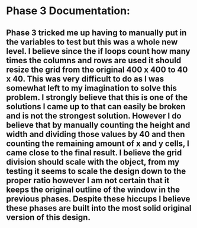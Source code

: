 # Phase 3 Documentation:

## Phase 3 tricked me up having to manually put in the variables to test but this was a whole new level. I believe since the if loops count how many times the columns and rows are used it should resize the grid from the original 400 x 400 to 40 x 40. This was very difficult to do as I was somewhat left to my imagination to solve this problem. I strongly believe that this is one of the solutions I came up to that can easily be broken and is not the strongest solution. However I do believe that by manually counting the height and width and dividing those values by 40 and then counting the remaining amount of x and y cells, I came close to the final result. I believe the grid division should scale with the object, from my testing it seems to scale the design down to the proper ratio however I am not certain that it keeps the original outline of the window in the previous phases. Despite these hiccups I believe these phases are built into the most solid original version of this design.
